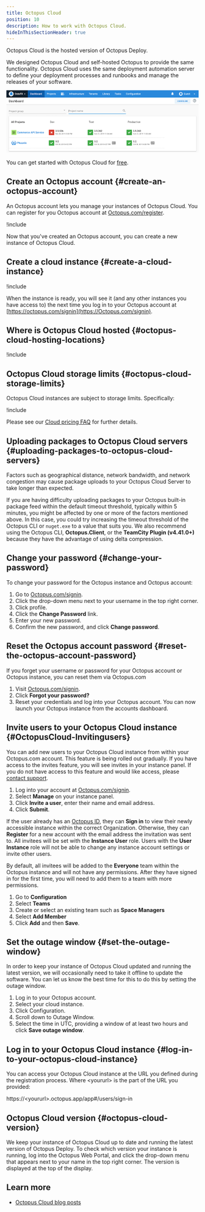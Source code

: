 ```yaml
---
title: Octopus Cloud
position: 10
description: How to work with Octopus Cloud.
hideInThisSectionHeader: true
---
```


Octopus Cloud is the hosted version of Octopus Deploy.

We designed Octopus Cloud and self-hosted Octopus to provide the same functionality. Octopus Cloud uses the same deployment automation server to define your deployment processes and runbooks and manage the releases of your software.

![Octopus Dashboard](/docs/shared-content/concepts/images/dashboard.png "width=500")

You can get started with Octopus Cloud for [free](https://octopus.com/start/cloud).

## Create an Octopus account {#create-an-octopus-account}

An Octopus account lets you manage your instances of Octopus Cloud. You can register for you Octopus account at [Octopus.com/register](https://Octopus.com/register).

!include <octopus-account>

Now that you've created an Octopus account, you can create a new instance of Octopus Cloud.

## Create a cloud instance {#create-a-cloud-instance}

!include <octopus-cloud-instance>

When the instance is ready, you will see it (and any other instances you have access to) the next time you log in to your Octopus account at [https://octopus.com/signin](https://Octopus.com/signin).

## Where is Octopus Cloud hosted {#octopus-cloud-hosting-locations}

!include <octopus-cloud-regions>

## Octopus Cloud storage limits {#octopus-cloud-storage-limits}

Octopus Cloud instances are subject to storage limits. Specifically:

!include <octopus-cloud-storage-limits>

Please see our [Cloud pricing FAQ](https://octopus.com/pricing/faq#cloud-storage-limits) for further details.

## Uploading packages to Octopus Cloud servers {#uploading-packages-to-octopus-cloud-servers}

Factors such as geographical distance, network bandwidth, and network congestion may cause package uploads to your Octopus Cloud Server to take longer than expected.

If you are having difficulty uploading packages to your Octopus built-in package feed within the default timeout threshold, typically within 5 minutes, you might be affected by one or more of the factors mentioned above. In this case, you could try increasing the timeout threshold of the Octopus CLI or `nuget.exe` to a value that suits you. We also recommend using the Octopus CLI, **Octopus.Client**, or the **TeamCity Plugin (v4.41.0+)** because they have the advantage of using delta compression.

## Change your password {#change-your-password}

To change your password for the Octopus instance and Octopus account:

1. Go to [Octopus.com/signin](https://Octopus.com/signin).
1. Click the drop-down menu next to your username in the top right corner.
1. Click profile.
1. Click the **Change Password** link.
1. Enter your new password.
1. Confirm the new password, and click **Change password**.

## Reset the Octopus account password {#reset-the-octopus-account-password}

If you forget your username or password for your Octopus account or Octopus instance, you can reset them via Octopus.com

1. Visit [Octopus.com/signin](https://Octopus.com/signin).
1. Click **Forgot your password?**
1. Reset your credentials and log into your Octopus account. You can now launch your Octopus instance from the accounts dashboard.

## Invite users to your Octopus Cloud instance {#OctopusCloud-Invitingusers}

You can add new users to your Octopus Cloud instance from within your Octopus.com account. This feature is being rolled out gradually. If you have access to the invites feature, you will see invites in your instance panel. If you do not have access to this feature and would like access, please [contact support](https://Octopus.com/support).

1. Log into your account at [Octopus.com/signin](https://Octopus.com/signin).
1. Select **Manage** on your instance panel.
1. Click **Invite a user**, enter their name and email address.
1. Click **Submit**.

If the user already has an [Octopus ID](/docs/security/authentication/octopusid-authentication.md), they can **Sign in** to view their newly accessible instance within the correct Organization. Otherwise, they can **Register** for a new account with the email address the invitation was sent to.  All invitees will be set with the **Instance User** role. Users with the **User Instance** role will not be able to change any instance account settings or invite other users.

By default, all invitees will be added to the **Everyone** team within the Octopus instance and will not have any permissions. After they have signed in for the first time, you will need to add them to a team with more permissions.

1. Go to **Configuration**
1. Select **Teams**
1. Create or select an existing team such as **Space Managers**
1. Select **Add Member**
1. Click **Add** and then **Save**.

## Set the outage window {#set-the-outage-window}

In order to keep your instance of Octopus Cloud updated and running the latest version, we will occasionally need to take it offline to update the software. You can let us know the best time for this to do this by setting the outage window.

1. Log in to your Octopus account.
1. Select your cloud instance.
1. Click Configuration.
1. Scroll down to Outage Window.
1. Select the time in UTC, providing a window of at least two hours and click **Save outage window**.

## Log in to your Octopus Cloud instance {#log-in-to-your-octopus-cloud-instance}

You can access your Octopus Cloud instance at the URL you defined during the registration process. Where \<yoururl\> is the part of the URL you provided:

https://\<yoururl\>.octopus.app/app#/users/sign-in

## Octopus Cloud version {#octopus-cloud-version}

We keep your instance of Octopus Cloud up to date and running the latest version of Octopus Deploy. To check which version your instance is running, log into the Octopus Web Portal, and click the drop-down menu that appears next to your name in the top right corner. The version is displayed at the top of the display.

## Learn more

- [Octopus Cloud blog posts](https://Octopus.com/blog/tag/octopus%20Cloud)

